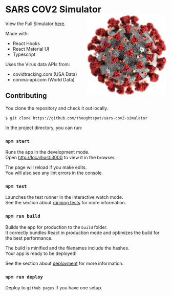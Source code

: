 # SARS COV2 Simulator <img src="https://github.com/thoughtspot/sars-cov2-simulator/raw/master/public/coronavirus.png" width=250 align="right" alt="coronavirus" />

View the Full Simulator [here](http://docs.thoughtspot.com/sars-cov2-simulator).

Made with:

- React Hooks
- React Material UI
- Typescript

Uses the Virus data APIs from:

- covidtracking.com (USA Data)
- corona-api.com (World Data)

## Contributing

You clone the repository and check it out locally.

```
$ git clone https://github.com/thoughtspot/sars-cov2-simulator
```

In the project directory, you can run:

### `npm start`

Runs the app in the development mode.<br />
Open [http://localhost:3000](http://localhost:3000) to view it in the browser.

The page will reload if you make edits.<br />
You will also see any lint errors in the console.

### `npm test`

Launches the test runner in the interactive watch mode.<br />
See the section about [running tests](https://facebook.github.io/create-react-app/docs/running-tests) for more information.

### `npm run build`

Builds the app for production to the `build` folder.<br />
It correctly bundles React in production mode and optimizes the build for the best performance.

The build is minified and the filenames include the hashes.<br />
Your app is ready to be deployed!

See the section about [deployment](https://facebook.github.io/create-react-app/docs/deployment) for more information.

### `npm run deploy`

Deploy to `github pages` if you have one setup.
